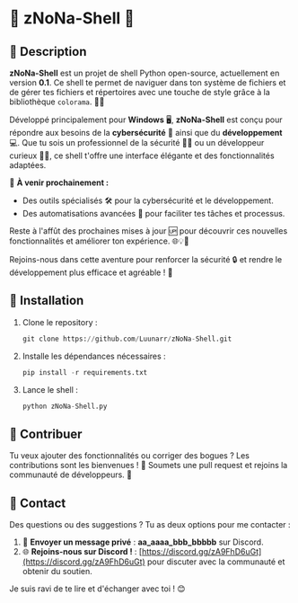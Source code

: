 # 🎉 **zNoNa-Shell** 🚀

## 🌟 Description

**zNoNa-Shell** est un projet de shell Python open-source, actuellement en version **0.1**. Ce shell te permet de naviguer dans ton système de fichiers et de gérer tes fichiers et répertoires avec une touche de style grâce à la bibliothèque `colorama`. 🎨✨

Développé principalement pour **Windows** 🖥️, **zNoNa-Shell** est conçu pour répondre aux besoins de la **cybersécurité** 🔐 ainsi que du **développement** 💻. Que tu sois un professionnel de la sécurité 🕵️‍♂️ ou un développeur curieux 👨‍💻, ce shell t'offre une interface élégante et des fonctionnalités adaptées.

🚀 **À venir prochainement :**  
- Des outils spécialisés 🛠️ pour la cybersécurité et le développement.
- Des automatisations avancées 🤖 pour faciliter tes tâches et processus.

Reste à l'affût des prochaines mises à jour 🆙 pour découvrir ces nouvelles fonctionnalités et améliorer ton expérience. 🌐💡🔧

Rejoins-nous dans cette aventure pour renforcer la sécurité 🔒 et rendre le développement plus efficace et agréable ! 🌟

## 🚀 Installation

1. Clone le repository :
   ```py
   git clone https://github.com/Luunarr/zNoNa-Shell.git
   ```

2. Installe les dépendances nécessaires :
   ```py
   pip install -r requirements.txt
   ```

3. Lance le shell :
   ```py
   python zNoNa-Shell.py
   ```

## 🤝 Contribuer

Tu veux ajouter des fonctionnalités ou corriger des bogues ? Les contributions sont les bienvenues ! 🚀 Soumets une pull request et rejoins la communauté de développeurs. 💪

## 💬 Contact

Des questions ou des suggestions ? Tu as deux options pour me contacter :

1. 📩 **Envoyer un message privé** : **aa_aaaa_bbb_bbbbb** sur Discord.
2. 🌐 **Rejoins-nous sur Discord !** : [https://discord.gg/zA9FhD6uGt](https://discord.gg/zA9FhD6uGt) pour discuter avec la communauté et obtenir du soutien.

Je suis ravi de te lire et d'échanger avec toi ! 😊
